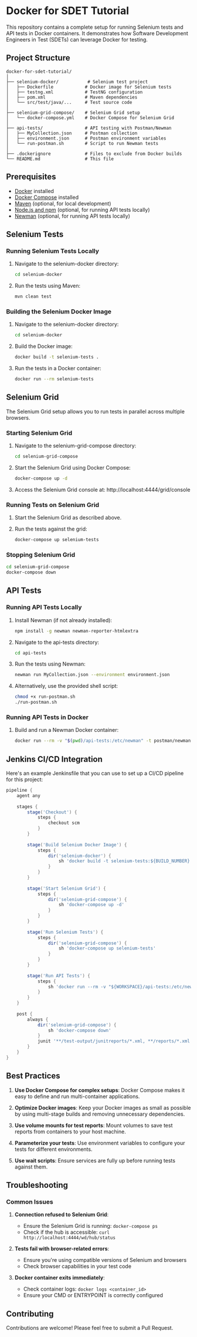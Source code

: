 # Docker for SDET Tutorial

This repository contains a complete setup for running Selenium tests and API tests in Docker containers. It demonstrates how Software Development Engineers in Test (SDETs) can leverage Docker for testing.

## Project Structure

```
docker-for-sdet-tutorial/
│
├── selenium-docker/           # Selenium test project
│   ├── Dockerfile            # Docker image for Selenium tests
│   ├── testng.xml            # TestNG configuration
│   ├── pom.xml               # Maven dependencies
│   └── src/test/java/...     # Test source code
│
├── selenium-grid-compose/    # Selenium Grid setup
│   └── docker-compose.yml    # Docker Compose for Selenium Grid
│
├── api-tests/                # API testing with Postman/Newman
│   ├── MyCollection.json     # Postman collection
│   ├── environment.json      # Postman environment variables
│   └── run-postman.sh        # Script to run Newman tests
│
├── .dockerignore             # Files to exclude from Docker builds
└── README.md                 # This file
```

## Prerequisites

- [Docker](https://www.docker.com/products/docker-desktop) installed
- [Docker Compose](https://docs.docker.com/compose/install/) installed
- [Maven](https://maven.apache.org/download.cgi) (optional, for local development)
- [Node.js and npm](https://nodejs.org/) (optional, for running API tests locally)
- [Newman](https://www.npmjs.com/package/newman) (optional, for running API tests locally)

## Selenium Tests

### Running Selenium Tests Locally

1. Navigate to the selenium-docker directory:
   ```bash
   cd selenium-docker
   ```

2. Run the tests using Maven:
   ```bash
   mvn clean test
   ```

### Building the Selenium Docker Image

1. Navigate to the selenium-docker directory:
   ```bash
   cd selenium-docker
   ```

2. Build the Docker image:
   ```bash
   docker build -t selenium-tests .
   ```

3. Run the tests in a Docker container:
   ```bash
   docker run --rm selenium-tests
   ```

## Selenium Grid

The Selenium Grid setup allows you to run tests in parallel across multiple browsers.

### Starting Selenium Grid

1. Navigate to the selenium-grid-compose directory:
   ```bash
   cd selenium-grid-compose
   ```

2. Start the Selenium Grid using Docker Compose:
   ```bash
   docker-compose up -d
   ```

3. Access the Selenium Grid console at: http://localhost:4444/grid/console

### Running Tests on Selenium Grid

1. Start the Selenium Grid as described above.

2. Run the tests against the grid:
   ```bash
   docker-compose up selenium-tests
   ```

### Stopping Selenium Grid

```bash
cd selenium-grid-compose
docker-compose down
```

## API Tests

### Running API Tests Locally

1. Install Newman (if not already installed):
   ```bash
   npm install -g newman newman-reporter-htmlextra
   ```

2. Navigate to the api-tests directory:
   ```bash
   cd api-tests
   ```

3. Run the tests using Newman:
   ```bash
   newman run MyCollection.json --environment environment.json
   ```

4. Alternatively, use the provided shell script:
   ```bash
   chmod +x run-postman.sh
   ./run-postman.sh
   ```

### Running API Tests in Docker

1. Build and run a Newman Docker container:
   ```bash
   docker run --rm -v "$(pwd)/api-tests:/etc/newman" -t postman/newman:alpine run MyCollection.json --environment environment.json
   ```

## Jenkins CI/CD Integration

Here's an example Jenkinsfile that you can use to set up a CI/CD pipeline for this project:

```groovy
pipeline {
    agent any
    
    stages {
        stage('Checkout') {
            steps {
                checkout scm
            }
        }
        
        stage('Build Selenium Docker Image') {
            steps {
                dir('selenium-docker') {
                    sh 'docker build -t selenium-tests:${BUILD_NUMBER} .'
                }
            }
        }
        
        stage('Start Selenium Grid') {
            steps {
                dir('selenium-grid-compose') {
                    sh 'docker-compose up -d'
                }
            }
        }
        
        stage('Run Selenium Tests') {
            steps {
                dir('selenium-grid-compose') {
                    sh 'docker-compose up selenium-tests'
                }
            }
        }
        
        stage('Run API Tests') {
            steps {
                sh 'docker run --rm -v "${WORKSPACE}/api-tests:/etc/newman" -t postman/newman:alpine run MyCollection.json --environment environment.json --reporters cli,junit --reporter-junit-export "reports/newman-report.xml"'
            }
        }
    }
    
    post {
        always {
            dir('selenium-grid-compose') {
                sh 'docker-compose down'
            }
            junit '**/test-output/junitreports/*.xml, **/reports/*.xml'
        }
    }
}
```

## Best Practices

1. **Use Docker Compose for complex setups**: Docker Compose makes it easy to define and run multi-container applications.

2. **Optimize Docker images**: Keep your Docker images as small as possible by using multi-stage builds and removing unnecessary dependencies.

3. **Use volume mounts for test reports**: Mount volumes to save test reports from containers to your host machine.

4. **Parameterize your tests**: Use environment variables to configure your tests for different environments.

5. **Use wait scripts**: Ensure services are fully up before running tests against them.

## Troubleshooting

### Common Issues

1. **Connection refused to Selenium Grid**:
   - Ensure the Selenium Grid is running: `docker-compose ps`
   - Check if the hub is accessible: `curl http://localhost:4444/wd/hub/status`

2. **Tests fail with browser-related errors**:
   - Ensure you're using compatible versions of Selenium and browsers
   - Check browser capabilities in your test code

3. **Docker container exits immediately**:
   - Check container logs: `docker logs <container_id>`
   - Ensure your CMD or ENTRYPOINT is correctly configured


## Contributing

Contributions are welcome! Please feel free to submit a Pull Request.
